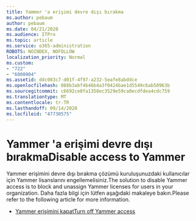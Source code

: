 ```yaml
---
title: Yammer 'a erişimi devre dışı bırakma
ms.author: pebaum
author: pebaum
ms.date: 04/21/2020
ms.audience: ITPro
ms.topic: article
ms.service: o365-administration
ROBOTS: NOINDEX, NOFOLLOW
localization_priority: Normal
ms.custom:
- "722"
- "6000004"
ms.assetid: ddc083c7-d01f-4f97-a232-5eafe8abddce
ms.openlocfilehash: 088b3abf4b46b4a3f0424bae1d5549c6ab50963b
ms.sourcegitcommit: c6692ce0fa1358ec3529e59ca0ecdfdea4cdc759
ms.translationtype: MT
ms.contentlocale: tr-TR
ms.lasthandoff: 09/14/2020
ms.locfileid: "47730575"
---
```

# <a name="disable-access-to-yammer"></a><span data-ttu-id="99c22-102">Yammer 'a erişimi devre dışı bırakma</span><span class="sxs-lookup"><span data-stu-id="99c22-102">Disable access to Yammer</span></span>

<span data-ttu-id="99c22-103">Yammer erişimini devre dışı bırakma çözümü kuruluşunuzdaki kullanıcılar için Yammer lisanslarını engellemelisiniz.</span><span class="sxs-lookup"><span data-stu-id="99c22-103">The solution to disable Yammer access is to block and unassign Yammer licenses for users in your organization.</span></span> <span data-ttu-id="99c22-104">Daha fazla bilgi için lütfen aşağıdaki makaleye bakın.</span><span class="sxs-lookup"><span data-stu-id="99c22-104">Please refer to the following article for more information.</span></span>
  
- [<span data-ttu-id="99c22-105">Yammer erişimini kapat</span><span class="sxs-lookup"><span data-stu-id="99c22-105">Turn off Yammer access</span></span>](https://docs.microsoft.com/yammer/manage-yammer-users/turn-off-user-access)
